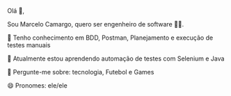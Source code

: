 Olá 👋,

Sou Marcelo Camargo, quero ser engenheiro de software 👨‍💻.

🔭 Tenho conhecimento em BDD, Postman, Planejamento e execução de testes manuais

🌱 Atualmente estou aprendendo automação de testes com Selenium e Java

💬 Pergunte-me sobre: ​​tecnologia, Futebol e Games

😄 Pronomes: ele/ele

